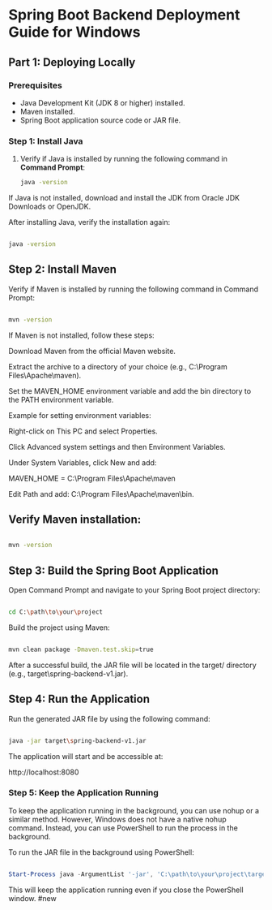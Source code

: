 # Spring Boot Backend Deployment Guide for Windows

## Part 1: Deploying Locally

### Prerequisites

- Java Development Kit (JDK 8 or higher) installed.
- Maven installed.
- Spring Boot application source code or JAR file.

### Step 1: Install Java

1. Verify if Java is installed by running the following command in **Command Prompt**:

   ```bash
   java -version
   ```

If Java is not installed, download and install the JDK from Oracle JDK Downloads or OpenJDK.

After installing Java, verify the installation again:

```bash

java -version
```

## Step 2: Install Maven

Verify if Maven is installed by running the following command in Command Prompt:

```bash

mvn -version
```

If Maven is not installed, follow these steps:

Download Maven from the official Maven website.

Extract the archive to a directory of your choice (e.g., C:\Program Files\Apache\maven).

Set the MAVEN_HOME environment variable and add the bin directory to the PATH environment variable.

Example for setting environment variables:

Right-click on This PC and select Properties.

Click Advanced system settings and then Environment Variables.

Under System Variables, click New and add:

MAVEN_HOME = C:\Program Files\Apache\maven

Edit Path and add: C:\Program Files\Apache\maven\bin.

## Verify Maven installation:

```bash

mvn -version
```

## Step 3: Build the Spring Boot Application

Open Command Prompt and navigate to your Spring Boot project directory:

```bash

cd C:\path\to\your\project
```

Build the project using Maven:

```bash

mvn clean package -Dmaven.test.skip=true
```

After a successful build, the JAR file will be located in the target/ directory (e.g., target\spring-backend-v1.jar).

## Step 4: Run the Application

Run the generated JAR file by using the following command:

```bash

java -jar target\spring-backend-v1.jar
```

The application will start and be accessible at:

http://localhost:8080

### Step 5: Keep the Application Running

To keep the application running in the background, you can use nohup or a similar method. However, Windows does not have a native nohup command. Instead, you can use PowerShell to run the process in the background.

To run the JAR file in the background using PowerShell:

```powershell

Start-Process java -ArgumentList '-jar', 'C:\path\to\your\project\target\spring-backend-v1.jar'

```

This will keep the application running even if you close the PowerShell window.
#new
